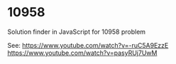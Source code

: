 # 10958
Solution finder in JavaScript for 10958 problem

See:
https://www.youtube.com/watch?v=-ruC5A9EzzE
https://www.youtube.com/watch?v=pasyRUj7UwM

